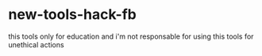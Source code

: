 # new-tools-hack-fb
this tools only for education and i'm not responsable for using this tools for unethical actions
